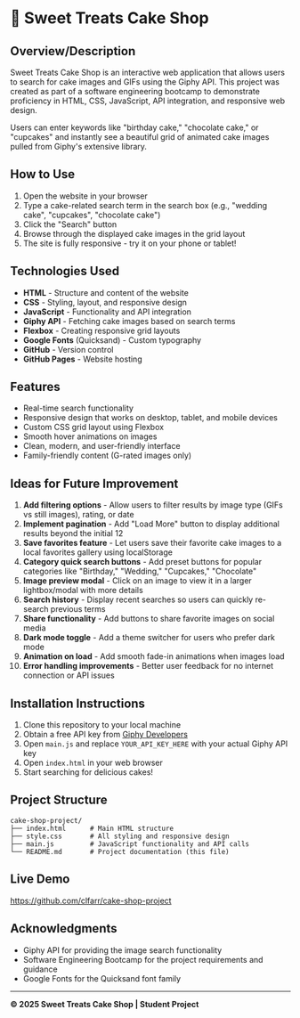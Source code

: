 # 🍰 Sweet Treats Cake Shop

## Overview/Description
Sweet Treats Cake Shop is an interactive web application that allows users to search for cake images and GIFs using the Giphy API. This project was created as part of a software engineering bootcamp to demonstrate proficiency in HTML, CSS, JavaScript, API integration, and responsive web design.

Users can enter keywords like "birthday cake," "chocolate cake," or "cupcakes" and instantly see a beautiful grid of animated cake images pulled from Giphy's extensive library.

## How to Use
1. Open the website in your browser
2. Type a cake-related search term in the search box (e.g., "wedding cake", "cupcakes", "chocolate cake")
3. Click the "Search" button
4. Browse through the displayed cake images in the grid layout
5. The site is fully responsive - try it on your phone or tablet!

## Technologies Used
- **HTML** - Structure and content of the website
- **CSS** - Styling, layout, and responsive design
- **JavaScript** - Functionality and API integration
- **Giphy API** - Fetching cake images based on search terms
- **Flexbox** - Creating responsive grid layouts
- **Google Fonts** (Quicksand) - Custom typography
- **GitHub** - Version control
- **GitHub Pages** - Website hosting

## Features
- Real-time search functionality
- Responsive design that works on desktop, tablet, and mobile devices
- Custom CSS grid layout using Flexbox
- Smooth hover animations on images
- Clean, modern, and user-friendly interface
- Family-friendly content (G-rated images only)

## Ideas for Future Improvement
1. **Add filtering options** - Allow users to filter results by image type (GIFs vs still images), rating, or date
2. **Implement pagination** - Add "Load More" button to display additional results beyond the initial 12
3. **Save favorites feature** - Let users save their favorite cake images to a local favorites gallery using localStorage
4. **Category quick search buttons** - Add preset buttons for popular categories like "Birthday," "Wedding," "Cupcakes," "Chocolate"
5. **Image preview modal** - Click on an image to view it in a larger lightbox/modal with more details
6. **Search history** - Display recent searches so users can quickly re-search previous terms
7. **Share functionality** - Add buttons to share favorite images on social media
8. **Dark mode toggle** - Add a theme switcher for users who prefer dark mode
9. **Animation on load** - Add smooth fade-in animations when images load
10. **Error handling improvements** - Better user feedback for no internet connection or API issues

## Installation Instructions
1. Clone this repository to your local machine
2. Obtain a free API key from [Giphy Developers](https://developers.giphy.com/)
3. Open `main.js` and replace `YOUR_API_KEY_HERE` with your actual Giphy API key
4. Open `index.html` in your web browser
5. Start searching for delicious cakes!

## Project Structure
```
cake-shop-project/
├── index.html      # Main HTML structure
├── style.css       # All styling and responsive design
├── main.js         # JavaScript functionality and API calls
└── README.md       # Project documentation (this file)
```

## Live Demo
https://github.com/clfarr/cake-shop-project

## Acknowledgments
- Giphy API for providing the image search functionality
- Software Engineering Bootcamp for the project requirements and guidance
- Google Fonts for the Quicksand font family

---

**© 2025 Sweet Treats Cake Shop | Student Project**